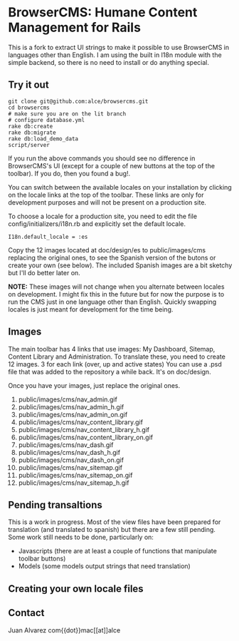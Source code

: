 # BrowserCMS: Humane Content Management for Rails

This is a fork to extract UI strings to make it possible to use BrowserCMS in languages other than English.
I am using the built in I18n module with the simple backend, so there is no need to install or do
anything special. 

## Try it out
    
    git clone git@github.com:alce/browsercms.git 
    cd browsercms
    # make sure you are on the lit branch
    # configure database.yml
    rake db:create
    rake db:migrate
    rake db:load_demo_data
    script/server
    
If you run the above commands you should see no difference in BrowserCMS's UI (except for a couple of new
buttons at the top of the toolbar). If you do, then you found a bug!. 

You can switch between the available locales on your installation by clicking on 
the locale links at the top of the toolbar. These links are only for development purposes and will not be present 
on a production site.

To choose a locale for a production site, you need to edit the file config/initializers/i18n.rb and 
explicitly set the default locale.

    I18n.default_locale = :es
    
Copy the 12 images located at doc/design/es to public/images/cms replacing the original ones,
to see the Spanish version of the butons or create your own (see below). The included Spanish images 
are a bit sketchy but I'll do better later on.

**NOTE:** These images will not change when you alternate between locales on development. I might fix this
in the future but for now the purpose is to run the CMS just in one language other than English.
Quickly swapping locales is just meant for development for the time being.


## Images

The main toolbar has 4 links that use images: My Dashboard, Sitemap, Content  Library and Administration.
To translate these, you need to create 12 images. 3 for each link (over, up and active states)
You can use a .psd file that was added to the repository a while back. It's on doc/design. 

Once you have your images, just replace the original ones.

1. public/images/cms/nav_admin.gif
2. public/images/cms/nav_admin_h.gif
3. public/images/cms/nav_admin_on.gif
4. public/images/cms/nav_content_library.gif
5. public/images/cms/nav_content_library_h.gif
6. public/images/cms/nav_content_library_on.gif
7. public/images/cms/nav_dash.gif
8. public/images/cms/nav_dash_h.gif
9. public/images/cms/nav_dash_on.gif
10. public/images/cms/nav_sitemap.gif
11. public/images/cms/nav_sitemap_on.gif
12. public/images/cms/nav_sitemap_h.gif

## Pending transaltions

This is a work in progress. Most of the view files have been prepared for translation (and 
translated to spanish) but there are a few still pending. Some work still needs to be done, 
particularly on:

* Javascripts (there are at least a couple of functions that manipulate toolbar buttons)
* Models (some models output strings that need translation)

## Creating your own locale files

## Contact
Juan Alvarez
com{{dot}}mac[[at]]alce
  

    

